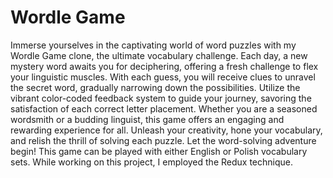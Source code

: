 # Wordle Game

Immerse yourselves in the captivating world of word puzzles with my Wordle Game clone, the ultimate vocabulary challenge. Each day, a new mystery word awaits you for deciphering, offering a fresh challenge to flex your linguistic muscles. With each guess, you will receive clues to unravel the secret word, gradually narrowing down the possibilities. Utilize the vibrant color-coded feedback system to guide your journey, savoring the satisfaction of each correct letter placement. Whether you are a seasoned wordsmith or a budding linguist, this game offers an engaging and rewarding experience for all. Unleash your creativity, hone your vocabulary, and relish the thrill of solving each puzzle. Let the word-solving adventure begin! This game can be played with either English or Polish vocabulary sets. While working on this project, I employed the Redux technique.
